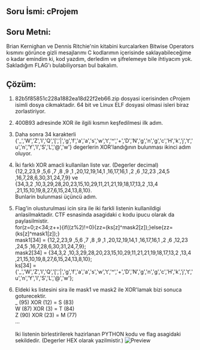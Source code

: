 ## Soru İsmi: cProjem

## Soru Metni: 
Brian Kernighan ve Dennis Ritchie'nin kitabini kurcalarken Bitwise Operators kısmını görünce gizli mesajlarımı C kodlarımın içerisinde saklayabileceğime o kadar emindim ki, kod yazdım, derledim ve şifrelemeye bile ihtiyacım yok. Sakladığım FLAG'ı bulabiliyorsan bul bakalım.

## Çözüm: 
1. 82b5f85851c228a1882ea18d22f2eb66.zip dosyasi icerisinden cProjem isimli dosya cikmaktadir. 64 bit ve Linux ELF dosyasi olmasi isleri biraz zorlastiriyor.

2. 400B93 adresinde XOR ile ilgili kısmın keşfedilmesi ilk adım. 

3. Daha sonra 34 karakterli {'_','W','Z','I','Q','[','|','g','f','a','a','s','w','t','^','+','D','N','g','n','g','c','H','k','j','t','u','n','Y','I','S','L','@','w'} degerlerin XOR'landığının bulunması ikinci adım oluyor. 

4. İki farklı XOR amacli kullanilan liste var. (Degerler decimal) 
<br>{12,2,23,9 ,5,6 ,7 ,8 ,9 ,1 ,20,12,19,14,1 ,16,17,16,1 ,2 ,6 ,12,23 ,24,5 ,16,7,28,6,30,31,24,7,9} ve 
<br>{34,3,2 ,10,3,29,28,20,23,15,10,29,11,21,21,19,18,17,13,2 ,13,4 ,21,15,10,19,8,27,6,15,24,13,8,10}. 
<br>Bunlarin bulunmasi üçüncü adım. 

5. Flag'in olusturulmasi icin sira ile iki farkli listenin kullanildigi anlasilmaktadir. CTF esnasinda asagidaki c kodu ipucu olarak da paylasilmistir. 
<br>for(z=0;z<34;z++){if((z%2)!=0){zz=(ks[z]^mask2[z]);}else{zz=(ks[z]^mask1[z]);}
<br>mask1[34] = {12,2,23,9 ,5,6 ,7 ,8 ,9 ,1 ,20,12,19,14,1 ,16,17,16,1 ,2 ,6 ,12,23 ,24,5 ,16,7,28,6,30,31,24,7,9};
<br>mask2[34] = {34,3,2 ,10,3,29,28,20,23,15,10,29,11,21,21,19,18,17,13,2 ,13,4 ,21,15,10,19,8,27,6,15,24,13,8,10};
<br>ks[34] = {'_','W','Z','I','Q','[','|','g','f','a','a','s','w','t','^','+','D','N','g','n','g','c','H','k','j','t','u','n','Y','I','S','L','@','w'};

6.  Eldeki ks listesini sira ile mask1 ve mask2 ile XOR'lamak bizi sonuca goturecektir.
<br>_ (95) XOR (12) = S (83)
<br>W (87) XOR (3) = T (84)
<br>Z (90) XOR (23) = M (77)
<br>...
<br><br>
Iki listenin birlestirilerek hazirlanan PYTHON kodu ve flag asagidaki sekildedir. (Degerler HEX olarak yazilmistir.)
![Preview](https://github.com/stmctf/stmctf17/blob/master/REVERSE/cProjem/cProjem.png)

